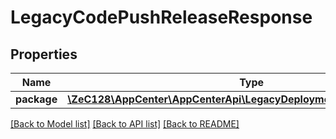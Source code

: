 # LegacyCodePushReleaseResponse

## Properties
Name | Type | Description | Notes
------------ | ------------- | ------------- | -------------
**package** | [**\ZeC128\AppCenter\AppCenterApi\LegacyDeploymentsResponsePackage**](LegacyDeploymentsResponsePackage.md) |  | 

[[Back to Model list]](../README.md#documentation-for-models) [[Back to API list]](../README.md#documentation-for-api-endpoints) [[Back to README]](../README.md)


